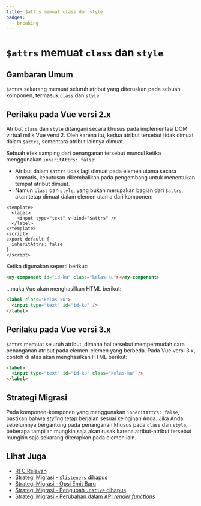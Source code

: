 ```yaml
---
title: $attrs memuat class dan style
badges:
  - breaking
---
```


# `$attrs` memuat `class` dan `style` <MigrationBadges :badges="$frontmatter.badges" />

## Gambaran Umum

`$attrs` sekarang memuat seluruh atribut yang diteruskan pada sebuah komponen, termasuk `class` dan `style`.

## Perilaku pada Vue versi 2.x

Atribut `class` dan `style` ditangani secara khusus pada implementasi DOM virtual milik Vue versi 2. Oleh karena itu, kedua atribut tersebut tidak dimuat dalam `$attrs`, sementara atribut lainnya dimuat.

Sebuah efek samping dari penanganan tersebut muncul ketika menggunakan `inheritAttrs: false`:

- Atribut dalam `$attrs` tidak lagi dimuat pada elemen utama secara otomatis, keputusan dikembalikan pada pengembang untuk menentukan tempat atribut dimuat.
- Namun `class` dan `style`, yang bukan merupakan bagian dari `$attrs`, akan tetap dimuat dalam elemen utama dari komponen:

```vue
<template>
  <label>
    <input type="text" v-bind="$attrs" />
  </label>
</template>
<script>
export default {
  inheritAttrs: false
}
</script>
```

Ketika digunakan seperti berikut:

```html
<my-component id="id-ku" class="kelas-ku"></my-component>
```

...maka Vue akan menghasilkan HTML berikut:

```html
<label class="kelas-ku">
  <input type="text" id="id-ku" />
</label>
```

## Perilaku pada Vue versi 3.x

`$attrs` memuat seluruh atribut, dimana hal tersebut mempermudah cara penanganan atribut pada elemen-elemen yang berbeda. Pada Vue versi 3.x, contoh di atas akan menghasilkan HTML berikut:

```html
<label>
  <input type="text" id="id-ku" class="kelas-ku" />
</label>
```

## Strategi Migrasi

Pada komponen-komponen yang menggunakan `inheritAttrs: false`, pastikan bahwa _styling_ tetap berjalan sesuai keinginan Anda. Jika Anda sebelumnya bergantung pada penanganan khusus pada `class` dan `style`, beberapa tampilan mungkin saja akan rusak karena atribut-atribut tersebut mungkin saja sekarang diterapkan pada elemen lain.

## Lihat Juga

- [RFC Relevan](https://github.com/vuejs/rfcs/blob/master/active-rfcs/0031-attr-fallthrough.md)
- [Strategi Migrasi - `$listeners` dihapus](./listeners-removed.md)
- [Strategi Migrasi - Opsi Emit Baru](./emits-option.md)
- [Strategi Migrasi - Pengubah `.native` dihapus](./v-on-native-modifier-removed.md)
- [Strategi Migrasi - Perubahan dalam API _render functions_](./render-function-api.md)
